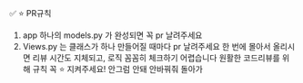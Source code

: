 :white_check_mark: :star: PR규칙
1. app 하나의 models.py 가 완성되면 꼭 pr 날려주세요
2. Views.py
는 클래스가 하나 만들어질 때마다 pr 날려주세요
한 번에 몰아서 올리시면 리뷰 시간도 지체되고, 로직 꼼꼼히 체크하기 어렵습니다
원활한 코드리뷰를 위해 규칙 꼭 :star: 지켜주세요! 안그럼 안돼 안바꿔줘 돌아가